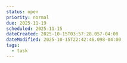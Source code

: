```yaml
---
status: open
priority: normal
due: 2025-11-19
scheduled: 2025-11-15
dateCreated: 2025-10-15T03:57:28.057-04:00
dateModified: 2025-10-15T22:42:46.098-04:00
tags:
  - task
---
```


